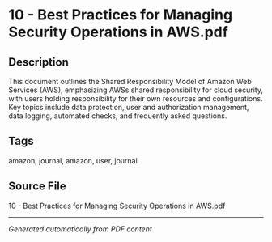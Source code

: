 # 10 - Best Practices for Managing Security Operations in AWS.pdf

## Description
This document outlines the Shared Responsibility Model of Amazon Web Services (AWS), emphasizing AWSs shared responsibility for cloud security, with users holding responsibility for their own resources and configurations. Key topics include data protection, user and authorization management, data logging, automated checks, and frequently asked questions.
## Tags
amazon, journal, amazon, user, journal

## Source File
10 - Best Practices for Managing Security Operations in AWS.pdf

---
*Generated automatically from PDF content*
